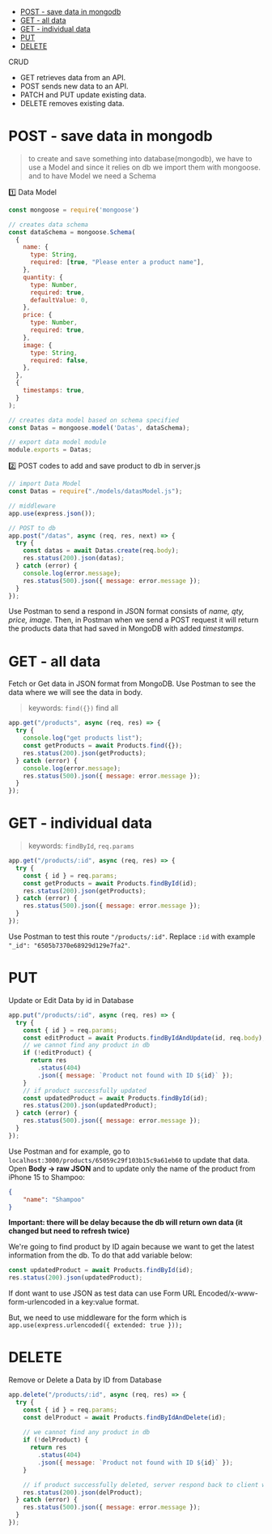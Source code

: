 - [POST - save data in mongodb](#post---save-data-in-mongodb)
- [GET - all data](#get---all-data)
- [GET - individual data](#get---individual-data)
- [PUT](#put)
- [DELETE](#delete)

CRUD

- GET retrieves data from an API.
- POST sends new data to an API.
- PATCH and PUT update existing data.
- DELETE removes existing data.

# POST - save data in mongodb

> to create and save something into database(mongodb), we have to use a Model and since it relies on db we import them with mongoose.
> and to have Model we need a Schema

1️⃣ Data Model

```javascript
const mongoose = require('mongoose')

// creates data schema
const dataSchema = mongoose.Schema(
  {
    name: {
      type: String,
      required: [true, "Please enter a product name"],
    },
    quantity: {
      type: Number,
      required: true,
      defaultValue: 0,
    },
    price: {
      type: Number,
      required: true,
    },
    image: {
      type: String,
      required: false,
    },
  },
  {
    timestamps: true,
  }
);

// creates data model based on schema specified
const Datas = mongoose.model('Datas', dataSchema);

// export data model module
module.exports = Datas;
```

2️⃣ POST codes to add and save product to db in server.js

```javascript
// import Data Model
const Datas = require("./models/datasModel.js");

// middleware
app.use(express.json());

// POST to db
app.post("/datas", async (req, res, next) => {
  try {
    const datas = await Datas.create(req.body);
    res.status(200).json(datas);
  } catch (error) {
    console.log(error.message);
    res.status(500).json({ message: error.message });
  }
});
```
Use Postman to send a respond in JSON format consists of *name, qty, price, image*. Then, in Postman when we send a POST request it will return the products data that had saved in MongoDB with added *timestamps*.

# GET - all data

Fetch or Get data in JSON format from MongoDB. Use Postman to see the data where we will see the data in body.

> keywords: `find({})` find all

```javascript
app.get("/products", async (req, res) => {
  try {
    console.log("get products list");
    const getProducts = await Products.find({});
    res.status(200).json(getProducts);
  } catch (error) {
    console.log(error.message);
    res.status(500).json({ message: error.message });
  }
});
```

# GET - individual data

> keywords: `findById`, `req.params`

```javascript
app.get("/products/:id", async (req, res) => {
  try {
    const { id } = req.params;
    const getProducts = await Products.findById(id);
    res.status(200).json(getProducts);
  } catch (error) {
    res.status(500).json({ message: error.message });
  }
});
```

Use Postman to test this route `"/products/:id"`. Replace `:id` with example ` "_id": "6505b7370e68929d129e7fa2"`.

# PUT

Update or Edit Data by id in Database

```javascript
app.put("/products/:id", async (req, res) => {
  try {
    const { id } = req.params;
    const editProduct = await Products.findByIdAndUpdate(id, req.body);
    // we cannot find any product in db
    if (!editProduct) {
      return res
        .status(404)
        .json({ message: `Product not found with ID ${id}` });
    }
    // if product successfully updated
    const updatedProduct = await Products.findById(id);
    res.status(200).json(updatedProduct);
  } catch (error) {
    res.status(500).json({ message: error.message });
  }
});
```

Use Postman and for example, go to `localhost:3000/products/65059c29f103b15c9a61eb60` to update that data. Open **Body -> raw JSON** and to update only the name of the product from iPhone 15 to Shampoo:

```json
{
    "name": "Shampoo"
}
```

**Important: there will be delay because the db will return own data (it changed but need to refresh twice)**

We're going to find product by ID again because we want to get the latest information from the db. To do that add variable below:

```javascript
const updatedProduct = await Products.findById(id);
res.status(200).json(updatedProduct);
```

If dont want to use JSON as test data can use Form URL Encoded/x-www-form-urlencoded in a key:value format.

But, we need to use middleware for the form which is `app.use(express.urlencoded({ extended: true }));`

# DELETE

Remove or Delete a Data by ID from Database

```javascript
app.delete("/products/:id", async (req, res) => {
  try {
    const { id } = req.params;
    const delProduct = await Products.findByIdAndDelete(id);
    
    // we cannot find any product in db
    if (!delProduct) {
      return res
        .status(404)
        .json({ message: `Product not found with ID ${id}` });
    }

    // if product successfully deleted, server respond back to client with status 200
    res.status(200).json(delProduct);
  } catch (error) {
    res.status(500).json({ message: error.message });
  }
});
```